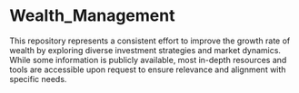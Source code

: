 # Wealth_Management
This repository represents a consistent effort to improve the growth rate of wealth by exploring diverse investment strategies and market dynamics. While some information is publicly available, most in-depth resources and tools are accessible upon request to ensure relevance and alignment with specific needs.
